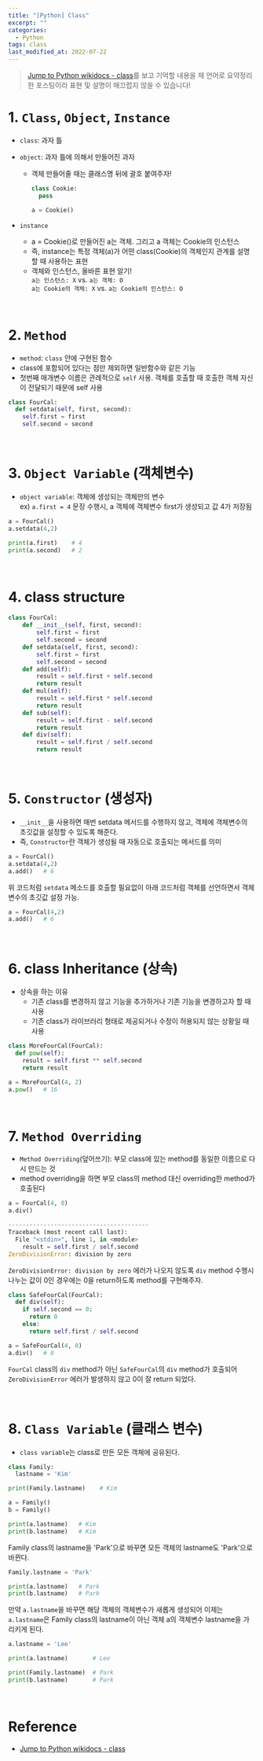```yaml
---
title: "[Python] Class"
excerpt: ""
categories:
  - Python
tags: class
last_modified_at: 2022-07-22
---
```


> [Jump to Python wikidocs - class](https://wikidocs.net/28)를 보고 기억할 내용을 제 언어로 요약정리한 포스팅이라 표현 및 설명이 매끄럽지 않을 수 있습니다!

# 1. `Class`, `Object`, `Instance`
+ `class`: 과자 틀
+ `object`: 과자 틀에 의해서 만들어진 과자
  + 객체 만들어줄 때는 클래스명 뒤에 괄호 붙여주자!
    
    ```python
    class Cookie:
      pass

    a = Cookie()
    ```

+ `instance`
  + a = Cookie()로 만들어진 a는 객체. 그리고 a 객체는 Cookie의 인스턴스
  + 즉, instance는 특정 객체(a)가 어떤 class(Cookie)의 객체인지 관계를 설명할 때 사용하는 표현
  + 객체와 인스턴스, 올바른 표현 알기! <br>
  `a는 인스턴스: X` vs. `a는 객체: O` <br>
  `a는 Cookie의 객체: X` vs. `a는 Cookie의 인스턴스: O`

<br>

# 2. `Method`
+ `method`: `class` 안에 구현된 함수
+ class에 포함되어 있다는 점만 제외하면 일반함수와 같은 기능
+ 첫번째 매개변수 이름은 관례적으로 `self` 사용. 객체를 호출할 때 호출한 객체 자신이 전달되기 때문에 self 사용

```python
class FourCal:
  def setdata(self, first, second):
    self.first = first
    self.second = second
```

<br>

# 3. `Object Variable` (객체변수)
+ `object variable`: 객체에 생성되는 객체만의 변수 <br>
  ex) `a.first = 4` 문장 수행시, a 객체에 객체변수 first가 생성되고 값 4가 저장됨

```python
a = FourCal()
a.setdata(4,2)

print(a.first)    # 4
print(a.second)   # 2
```

<br>

# 4. class structure

```python
class FourCal:
    def __init__(self, first, second):
        self.first = first
        self.second = second
    def setdata(self, first, second):
        self.first = first
        self.second = second
    def add(self):
        result = self.first + self.second
        return result
    def mul(self):
        result = self.first * self.second
        return result
    def sub(self):
        result = self.first - self.second
        return result
    def div(self):
        result = self.first / self.second
        return result
```

<br>

# 5. `Constructor` (생성자)
+ `__init__`을 사용하면 매번 setdata 메서드를 수행하지 않고, 객체에 객체변수의 초깃값을 설정할 수 있도록 해준다.
+ 즉, `Constructor`란 객체가 생성될 때 자동으로 호출되는 메서드를 의미


```python
a = FourCal()
a.setdata(4,2)
a.add()   # 6
```

위 코드처럼 `setdata` 메소드를 호출할 필요없이 아래 코드처럼 객체를 선언하면서 객체변수의 초깃값 설정 가능.

```python
a = FourCal(4,2)
a.add()   # 6
```

<br>

# 6. class Inheritance (상속)
+ 상속을 하는 이유
  + 기존 class를 변경하지 않고 기능을 추가하거나 기존 기능을 변경하고자 할 때 사용
  + 기존 class가 라이브러리 형태로 제공되거나 수정이 허용되지 않는 상황일 때 사용

```python
class MoreFourCal(FourCal):
  def pow(self):
    result = self.first ** self.second
    return result
```

```python
a = MoreFourCal(4, 2)
a.pow()   # 16
```

<br>

# 7. `Method Overriding`
+ `Method Overriding`(덮어쓰기): 부모 class에 있는 method를 동일한 이름으로 다시 만드는 것
+ method overriding을 하면 부모 class의 method 대신 overriding한 method가 호출된다


```python
a = FourCal(4, 0)
a.div()

----------------------------------------
Traceback (most recent call last):
  File "<stdin>", line 1, in <module>
    result = self.first / self.second
ZeroDivisionError: division by zero
```
`ZeroDivisionError: division by zero` 에러가 나오지 않도록 `div` method 수행시 나누는 값이 0인 경우에는 0을 return하도록 method를 구현해주자.

```python
class SafeFourCal(FourCal):
  def div(self):
    if self.second == 0:
      return 0
    else:
      return self.first / self.second
```

```python
a = SafeFourCal(4, 0)
a.div()   # 0
```
`FourCal` class의 `div` method가 아닌 `SafeFourCal`의 `div` method가 호출되어 `ZeroDivisionError` 에러가 발생하지 않고 0이 잘 return 되었다.

<br>

# 8. `Class Variable` (클래스 변수)
+ `class variable`는 class로 만든 모든 객체에 공유된다.

```python
class Family:
  lastname = 'Kim'

print(Family.lastname)    # Kim

a = Family()
b = Family()

print(a.lastname)   # Kim
print(b.lastname)   # Kim
```

Family class의 lastname을 'Park'으로 바꾸면 모든 객체의 lastname도 'Park'으로 바뀐다.

```python
Family.lastname = 'Park'

print(a.lastname)   # Park
print(b.lastname)   # Park
```

만약 `a.lastname`을 바꾸면 해당 객체의 객체변수가 새롭게 생성되어 이제는 `a.lastname`은 Family class의 lastname이 아닌 객체 a의 객체변수 lastname을 가리키게 된다.

```python
a.lastname = 'Lee'

print(a.lastname)       # Lee

print(Family.lastname)  # Park
print(b.lastname)       # Park
```

<br>

# Reference
+ [Jump to Python wikidocs - class](https://wikidocs.net/28)

<br>
